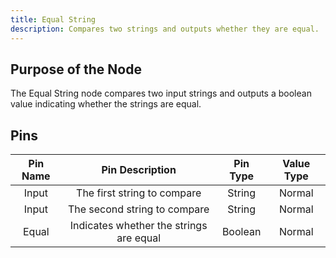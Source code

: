 ```yaml
---
title: Equal String
description: Compares two strings and outputs whether they are equal.
---
```


## Purpose of the Node
The Equal String node compares two input strings and outputs a boolean value indicating whether the strings are equal.

## Pins
| Pin Name | Pin Description | Pin Type | Value Type |
|:----------:|:-------------:|:------:|:------:|
| Input | The first string to compare | String | Normal |
| Input | The second string to compare | String | Normal |
| Equal | Indicates whether the strings are equal | Boolean | Normal |